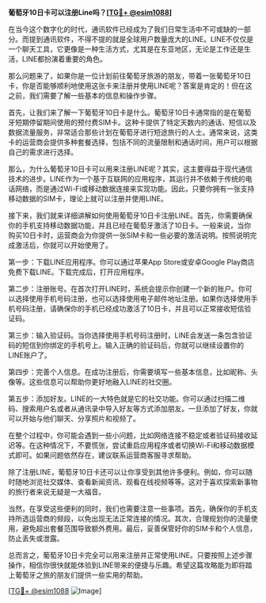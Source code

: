 **葡萄牙10日卡可以注册Line吗？[[TG💪+ @esim1088](https://t.me/s/esim1088)]**

在当今这个数字化的时代，通讯软件已经成为了我们日常生活中不可或缺的一部分。而提到通讯软件，不得不提的就是全球用户数量庞大的LINE。LINE不仅仅是一个聊天工具，它更像是一种生活方式，尤其是在东亚地区，无论是工作还是生活，LINE都扮演着重要的角色。

那么问题来了，如果你是一位计划前往葡萄牙旅游的朋友，带着一张葡萄牙10日卡，你是否能够顺利地使用这张卡来注册并使用LINE呢？答案是肯定的！但在这之前，我们需要了解一些基本的信息和操作步骤。

首先，让我们来了解一下葡萄牙10日卡是什么。葡萄牙10日卡通常指的是在葡萄牙短期停留期间使用的预付费SIM卡。这种卡提供了特定天数内的通话、短信以及数据流量服务，非常适合那些计划在葡萄牙进行短途旅行的人士。通常来说，这类卡的运营商会提供多种套餐选择，包括不同的流量限制和通话时间，用户可以根据自己的需求进行选择。

那么，为什么葡萄牙10日卡可以用来注册LINE呢？其实，这主要得益于现代通信技术的进步。LINE作为一个基于互联网的应用程序，其运行并不依赖于传统的电话网络，而是通过Wi-Fi或移动数据连接来实现功能。因此，只要你拥有一张支持移动数据的SIM卡，理论上就可以注册并使用LINE。

接下来，我们就来详细讲解如何使用葡萄牙10日卡注册LINE。首先，你需要确保你的手机支持移动数据功能，并且已经在葡萄牙激活了10日卡。一般来说，当你购买10日卡时，运营商会为你提供一张SIM卡和一些必要的激活说明。按照说明完成激活后，你就可以开始使用了。

第一步：下载LINE应用程序。你可以通过苹果App Store或安卓Google Play商店免费下载LINE。下载完成后，打开应用程序。

第二步：注册账号。在首次打开LINE时，系统会提示你创建一个新的账户。你可以选择使用手机号码注册，也可以选择使用电子邮件地址注册。如果你选择使用手机号码注册，请确保你的手机已经成功激活了10日卡，并且可以正常接收短信验证码。

第三步：输入验证码。当你选择使用手机号码注册时，LINE会发送一条包含验证码的短信到你绑定的手机号上。输入正确的验证码后，你就可以继续设置你的LINE账户了。

第四步：完善个人信息。在成功注册后，你需要填写一些基本信息，比如昵称、头像等。这些信息可以帮助你更好地融入LINE的社交圈。

第五步：添加好友。LINE的一大特色就是它的社交功能。你可以通过扫描二维码、搜索用户名或者从通讯录中导入好友等方式添加朋友。一旦添加了好友，你就可以开始与他们聊天、分享照片和视频了。

在整个过程中，你可能会遇到一些小问题，比如网络连接不稳定或者验证码接收延迟等。在这种情况下，不要慌张，尝试重启应用程序或者切换Wi-Fi和移动数据模式即可。如果问题依然存在，建议联系运营商客服寻求帮助。

除了注册LINE，葡萄牙10日卡还可以让你享受到其他许多便利。例如，你可以随时随地浏览社交媒体、查看新闻资讯、观看在线视频等等。这对于喜欢探索新事物的旅行者来说无疑是一大福音。

当然，在享受这些便利的同时，我们也需要注意一些事项。首先，确保你的手机支持所选运营商的频段，以免出现无法正常连接的情况。其次，合理规划你的流量使用，避免超出套餐范围导致额外费用。最后，妥善保管好你的SIM卡和个人信息，防止丢失或泄露。

总而言之，葡萄牙10日卡完全可以用来注册并正常使用LINE。只要按照上述步骤操作，相信你很快就能体验到LINE带来的便捷与乐趣。希望这篇攻略能为即将踏上葡萄牙之旅的朋友们提供一些实用的帮助。

[[TG💪+ @esim1088](https://t.me/s/esim1088) ![Image](https://i.postimg.cc/4NQfJmqS/Snipaste-2025-05-13-00-14-12.png)]